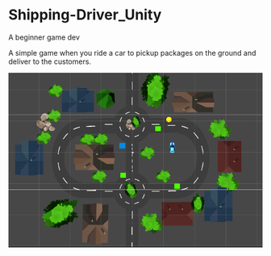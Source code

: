 # Shipping-Driver_Unity
A beginner game dev

<p> A simple game when you ride a car to pickup packages on the ground and deliver to the customers. </p>

<img src="cap.png">

<!-- Thanks to Udemy Course GameDev.tv -->
